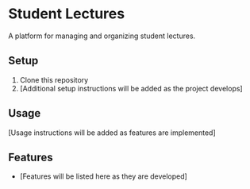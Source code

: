 # Student Lectures

A platform for managing and organizing student lectures.

## Setup
1. Clone this repository
2. [Additional setup instructions will be added as the project develops]

## Usage
[Usage instructions will be added as features are implemented]

## Features
- [Features will be listed here as they are developed]
